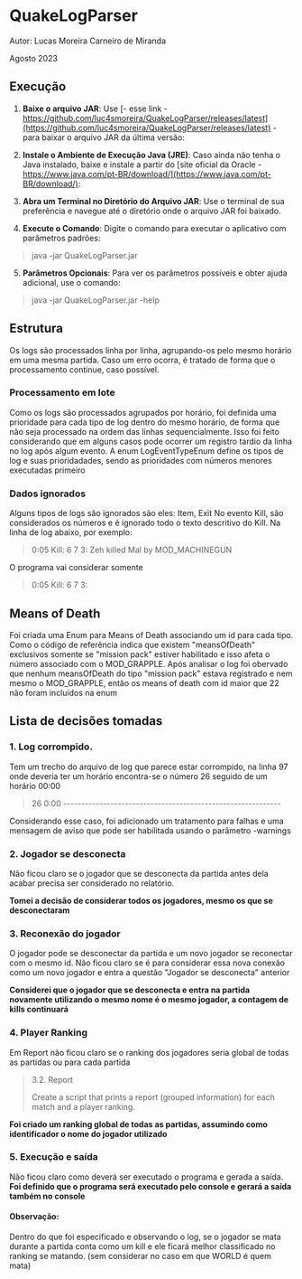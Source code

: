 # QuakeLogParser 

Autor: Lucas Moreira Carneiro de Miranda

Agosto 2023

## Execução
1. **Baixe o arquivo JAR**: Use [- esse link - https://github.com/luc4smoreira/QuakeLogParser/releases/latest](https://github.com/luc4smoreira/QuakeLogParser/releases/latest) - para baixar o arquivo JAR da última versão:
   
2. **Instale o Ambiente de Execução Java (JRE)**: Caso ainda não tenha o Java instalado, baixe e instale a partir do [site oficial da Oracle - https://www.java.com/pt-BR/download/](https://www.java.com/pt-BR/download/):
   
3. **Abra um Terminal no Diretório do Arquivo JAR**: Use o terminal de sua preferência e navegue até o diretório onde o arquivo JAR foi baixado.
   
4. **Execute o Comando**: Digite o comando para executar o aplicativo com parâmetros padrões:
> java -jar QuakeLogParser.jar

5. **Parâmetros Opcionais**: Para ver os parâmetros possíveis e obter ajuda adicional, use o comando:
> java -jar QuakeLogParser.jar -help


## Estrutura
Os logs são processados linha por linha, agrupando-os pelo mesmo horário em uma mesma partida.
Caso um erro ocorra, é tratado de forma que o processamento continue, caso possível.

### Processamento em lote
Como os logs são processados agrupados por horário, foi definida uma prioridade para cada tipo de log dentro do mesmo horário, de forma que não seja processado na ordem das linhas sequencialmente. Isso foi feito considerando que em alguns casos pode ocorrer um registro tardio da linha no log após algum evento.
A enum LogEventTypeEnum define os tipos de log e suas prioridadades, sendo as prioridades com números menores executadas primeiro

### Dados ignorados
Alguns tipos de logs são ignorados são eles: Item, Exit
No evento Kill, são considerados os números e é ignorado todo o texto descritivo do Kill. Na linha de log abaixo, por exemplo:

> 0:05 Kill: 6 7 3: Zeh killed Mal by MOD_MACHINEGUN

O programa vai considerar somente


> 0:05 Kill: 6 7 3: 


## Means of Death
Foi criada uma Enum para Means of Death associando um id para cada tipo.
Como o código de referência indica que existem "meansOfDeath" exclusivos somente se "mission pack" estiver habilitado e isso afeta o número associado com o MOD_GRAPPLE. Após analisar o log foi obervado que nenhum meansOfDeath do tipo "mission pack" estava registrado e nem mesmo o MOD_GRAPPLE, então os means of death com id maior que 22 não foram incluídos na enum

## Lista de decisões tomadas

### 1. Log corrompido.

Tem um trecho do arquivo de log que parece estar corrompido, na linha 97 onde deveria ter um horário encontra-se o número 26 seguido de um horário 00:00

  > 26 0:00 ------------------------------------------------------------

Considerando esse caso,  foi adicionado um tratamento para falhas e uma mensagem de aviso que pode ser habilitada usando o parâmetro -warnings

### 2. Jogador se desconecta

Não ficou claro se o jogador que se desconecta da partida antes dela acabar precisa ser considerado no relatório. 

**Tomei a decisão de considerar todos os jogadores, mesmo os que se desconectaram**

### 3. Reconexão do jogador

 O jogador pode se desconectar da partida e um novo jogador se reconectar com o mesmo id.  Não ficou claro se é para considerar essa nova conexão como um novo jogador e entra a questão "Jogador se desconecta"  anterior

**Considerei que o jogador que se desconecta e entra na partida novamente utilizando o mesmo nome é o mesmo jogador, a contagem de kills continuará**


### 4. Player Ranking
Em Report não ficou claro se o ranking dos jogadores seria global de todas as partidas ou para cada partida

  >3.2. Report
  >
  >Create a script that prints a report (grouped information) for each match and a player ranking.

**Foi criado um ranking global de todas as partidas, assumindo como identificador o nome do jogador utilizado**


### 5. Execução e saída

Não ficou claro como deverá ser executado o programa e gerada a saída. 
**Foi definido que o programa será executado pelo console e gerará a saída também no console**

#### Observação: 
Dentro do que foi especificado e observando o log, se o jogador se mata durante a partida conta como um kill e ele ficará melhor classificado no ranking se matando.
 (sem considerar no caso em que WORLD é quem mata)
